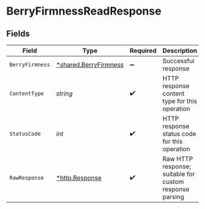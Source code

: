 # BerryFirmnessReadResponse


## Fields

| Field                                                                | Type                                                                 | Required                                                             | Description                                                          |
| -------------------------------------------------------------------- | -------------------------------------------------------------------- | -------------------------------------------------------------------- | -------------------------------------------------------------------- |
| `BerryFirmness`                                                      | [*shared.BerryFirmness](../../../pkg/models/shared/berryfirmness.md) | :heavy_minus_sign:                                                   | Successful response                                                  |
| `ContentType`                                                        | *string*                                                             | :heavy_check_mark:                                                   | HTTP response content type for this operation                        |
| `StatusCode`                                                         | *int*                                                                | :heavy_check_mark:                                                   | HTTP response status code for this operation                         |
| `RawResponse`                                                        | [*http.Response](https://pkg.go.dev/net/http#Response)               | :heavy_check_mark:                                                   | Raw HTTP response; suitable for custom response parsing              |